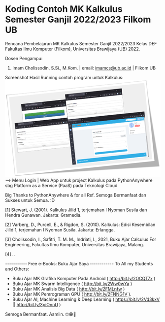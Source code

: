 # Koding Contoh MK Kalkulus Semester Ganjil 2022/2023 Filkom UB
Rencana Pembelajaran MK Kalkulus Semester Ganjil 2022/2023 Kelas DEF
Fakultas Ilmu Komputer (Filkom), Universitas Brawijaya (UB) 2022.

Dosen Pengampu: 
1. Imam Cholissodin, S.Si., M.Kom. | email: imamcs@ub.ac.id | Filkom UB

Screenshot Hasil Running contoh program untuk Kalkulus:
![Ngrok x Flask on Google Colab - Login & Register - BigDataApps Rev2.1](https://github.com/imamcs19/FGA-Big-Data-Using-Python-Filkom-x-Mipa-UB-2021/blob/main/Ngrok%20x%20Flask%20on%20Google%20Colab%20-%20Login%20%26%20Register%20-%20BigDataApps%20Rev2.1.png)
--> Menu Login | Web App untuk project Kalkulus pada PythonAnywhere sbg Platform as a Service (PaaS) pada Teknologi Cloud


Big Thanks to PythonAnywhere & for all Ref. Semoga Bermanfaat dan Sukses untuk Semua. :D

[1]	Stewart, J. (2001). Kalkulus Jilid 1, terjemahan I Nyoman Susila dan Hendra Gunawan. Jakarta: Gramedia.

[2] Varberg, D., Purcell, E., & Rigdon, S. (2010). Kalkulus: Edisi Kesembilan Jilid 1, terjemahan I Nyoman Susila. Jakarta: Erlangga.

[3] Cholissodin, I., Safitri, T. M. M., Indriati, I., 2021, Buku Ajar Calculus For Engineering, Fakultas Ilmu Komputer, Universitas Brawijaya, Malang.

[4]	..

----------- Free e-Books: Buku Ajar Saya ------------
 To All my Students and Others:
+ Buku Ajar MK Grafika Komputer Pada Android ( http://bit.ly/2OCQT7x​ )
+ Buku Ajar MK Swarm Intelligence ( http://bit.ly/2Ww0wYa​ )
+ Buku Ajar MK Analisis Big Data ( http://bit.ly/2FMLnfw​ ) 
+ Buku Ajar MK Pemrograman GPU ( http://bit.ly/2FNNG1V​ ).
+ Buku Ajar AI, Machine Learning & Deep Learning ( https://bit.ly/2Vd3kxV || http://bit.ly/3piOnnU )

Semoga Bermanfaat. Aamiin. 🤓😁🤲
